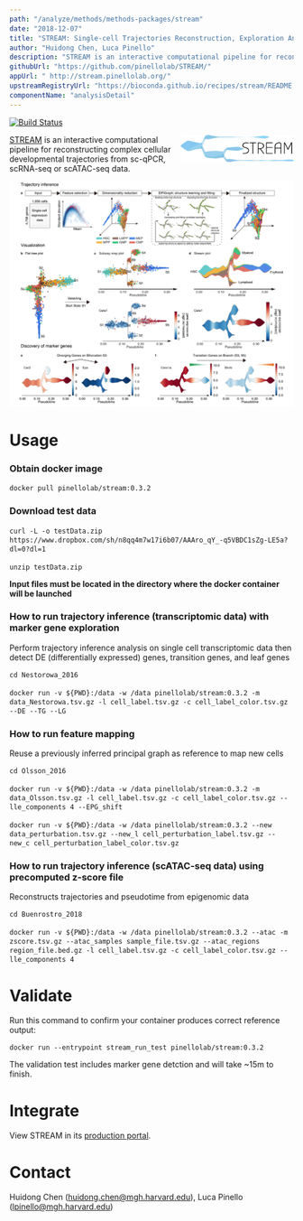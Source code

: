 ```yaml
---
path: "/analyze/methods/methods-packages/stream"
date: "2018-12-07"
title: "STREAM: Single-cell Trajectories Reconstruction, Exploration And Mapping of single-cell data"
author: "Huidong Chen, Luca Pinello"
description: "STREAM is an interactive computational pipeline for reconstructing complex cellular developmental trajectories from sc-qPCR, scRNA-seq or scATAC-seq data."
githubUrl: "https://github.com/pinellolab/STREAM/"
appUrl: " http://stream.pinellolab.org/"
upstreamRegistryUrl: "https://bioconda.github.io/recipes/stream/README.html"
componentName: "analysisDetail"
---
```


[![Build Status](https://travis-ci.org/pinellolab/STREAM.svg)](https://travis-ci.org/pinellolab/STREAM)


<a href="http://stream.pinellolab.org/" target="_blank">
  <img src="../_images/methods/stream_logo.png" width=200 align="right">
</a>


[STREAM](https://bioconda.github.io/recipes/stream/README.html) is an interactive computational pipeline for reconstructing complex cellular developmental trajectories from sc-qPCR, scRNA-seq or scATAC-seq data.

[![STREAM](../_images/methods/stream_screenshot.png)](http://stream.pinellolab.org/)

# Usage

### Obtain docker image

```
docker pull pinellolab/stream:0.3.2
```

### Download test data  

```
curl -L -o testData.zip https://www.dropbox.com/sh/n8qq4m7w17i6b07/AAAro_qY_-q5VBDC1sZg-LE5a?dl=0?dl=1

unzip testData.zip
```

__Input files must be located in the directory where the docker container will be launched__

###

### How to run trajectory inference (transcriptomic data) with marker gene exploration 
Perform trajectory inference analysis on single cell transcriptomic data then detect DE (differentially expressed) genes, transition genes, and leaf genes

```
cd Nestorowa_2016

docker run -v ${PWD}:/data -w /data pinellolab/stream:0.3.2 -m  data_Nestorowa.tsv.gz -l cell_label.tsv.gz -c cell_label_color.tsv.gz --DE --TG --LG
```


### How to run feature mapping
Reuse a previously inferred principal graph as reference to map new cells 

```
cd Olsson_2016

docker run -v ${PWD}:/data -w /data pinellolab/stream:0.3.2 -m  data_Olsson.tsv.gz -l cell_label.tsv.gz -c cell_label_color.tsv.gz --lle_components 4 --EPG_shift

docker run -v ${PWD}:/data -w /data pinellolab/stream:0.3.2 --new  data_perturbation.tsv.gz --new_l cell_perturbation_label.tsv.gz --new_c cell_perturbation_label_color.tsv.gz
```

### How to run trajectory inference (scATAC-seq data) using precomputed z-score file
Reconstructs trajectories and pseudotime from epigenomic data  
```
cd Buenrostro_2018

docker run -v ${PWD}:/data -w /data pinellolab/stream:0.3.2 --atac -m zscore.tsv.gz --atac_samples sample_file.tsv.gz --atac_regions region_file.bed.gz -l cell_label.tsv.gz -c cell_label_color.tsv.gz --lle_components 4
```


# Validate 
Run this command to confirm your container produces correct reference output:


```
docker run --entrypoint stream_run_test pinellolab/stream:0.3.2
```

The validation test includes marker gene detction and will take ~15m to finish.

# Integrate
View STREAM in its [production portal](http://stream.pinellolab.org/).



# Contact
Huidong Chen (<a href="mailto://huidong.chen@mgh.harvard.edu">huidong.chen@mgh.harvard.edu</a>), Luca Pinello (<a href="mailto://lpinello@mgh.harvard.edu">lpinello@mgh.harvard.edu</a>)